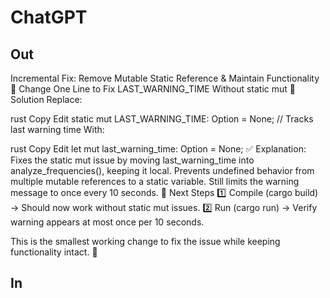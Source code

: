 # ChatGPT

## Out

Incremental Fix: Remove Mutable Static Reference & Maintain Functionality
🔹 Change One Line to Fix LAST_WARNING_TIME Without static mut
🚀 Solution
Replace:

rust
Copy
Edit
static mut LAST_WARNING_TIME: Option<Instant> = None; // Tracks last warning time
With:

rust
Copy
Edit
let mut last_warning_time: Option<Instant> = None;
✅ Explanation:
Fixes the static mut issue by moving last_warning_time into analyze_frequencies(), keeping it local.
Prevents undefined behavior from multiple mutable references to a static variable.
Still limits the warning message to once every 10 seconds.
📌 Next Steps
1️⃣ Compile (cargo build) → Should now work without static mut issues.
2️⃣ Run (cargo run) → Verify warning appears at most once per 10 seconds.

This is the smallest working change to fix the issue while keeping functionality intact. 🚀

## In


